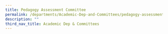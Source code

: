 ```yaml
---
title: Pedagogy Assessment Committee
permalink: /departments/Academic-Dep-and-Committees/pedagogy-assessment-committee/
description: ""
third_nav_title: Academic Dep & Committees
---
```

